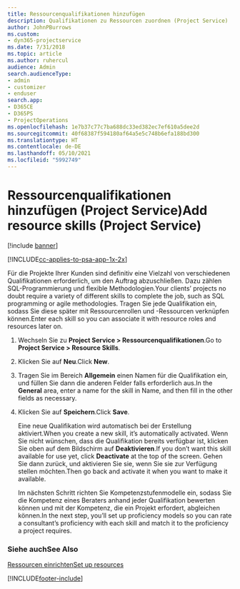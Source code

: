 ```yaml
---
title: Ressourcenqualifikationen hinzufügen
description: Qualifikationen zu Ressourcen zuordnen (Project Service)
author: JohnPBurrows
ms.custom:
- dyn365-projectservice
ms.date: 7/31/2018
ms.topic: article
ms.author: ruhercul
audience: Admin
search.audienceType:
- admin
- customizer
- enduser
search.app:
- D365CE
- D365PS
- ProjectOperations
ms.openlocfilehash: 1e7b37c77c7ba688dc33ed382ec7ef610a5dee2d
ms.sourcegitcommit: 40f68387f594180af64a5e5c748b6efa188bd300
ms.translationtype: HT
ms.contentlocale: de-DE
ms.lasthandoff: 05/10/2021
ms.locfileid: "5992749"
---
```

# <a name="add-resource-skills-project-service"></a><span data-ttu-id="77785-103">Ressourcenqualifikationen hinzufügen (Project Service)</span><span class="sxs-lookup"><span data-stu-id="77785-103">Add resource skills (Project Service)</span></span>

[!include [banner](../includes/psa-now-project-operations.md)]

[!INCLUDE[cc-applies-to-psa-app-1x-2x](../includes/cc-applies-to-psa-app-1x-2x.md)]

<span data-ttu-id="77785-104">Für die Projekte Ihrer Kunden sind definitiv eine Vielzahl von verschiedenen Qualifikationen erforderlich, um den Auftrag abzuschließen. Dazu zählen SQL-Programmierung und flexible Methodologien.</span><span class="sxs-lookup"><span data-stu-id="77785-104">Your clients’ projects no doubt require a variety of different skills to complete the job, such as SQL programming or agile methodologies.</span></span> <span data-ttu-id="77785-105">Tragen Sie jede Qualifikation ein, sodass Sie diese später mit Ressourcenrollen und -Ressourcen verknüpfen können.</span><span class="sxs-lookup"><span data-stu-id="77785-105">Enter each skill so you can associate it with resource roles and resources later on.</span></span>  
  
1. <span data-ttu-id="77785-106">Wechseln Sie zu **Project Service > Ressourcenqualifikationen**.</span><span class="sxs-lookup"><span data-stu-id="77785-106">Go to **Project Service > Resource Skills**.</span></span>  
  
2. <span data-ttu-id="77785-107">Klicken Sie auf **Neu**.</span><span class="sxs-lookup"><span data-stu-id="77785-107">Click **New**.</span></span>  
  
3. <span data-ttu-id="77785-108">Tragen Sie im Bereich **Allgemein** einen Namen für die Qualifikation ein, und füllen Sie dann die anderen Felder falls erforderlich aus.</span><span class="sxs-lookup"><span data-stu-id="77785-108">In the **General** area, enter a name for the skill in Name, and then fill in the other fields as necessary.</span></span>  
  
4. <span data-ttu-id="77785-109">Klicken Sie auf **Speichern**.</span><span class="sxs-lookup"><span data-stu-id="77785-109">Click **Save**.</span></span>  
  
   <span data-ttu-id="77785-110">Eine neue Qualifikation wird automatisch bei der Erstellung aktiviert.</span><span class="sxs-lookup"><span data-stu-id="77785-110">When you create a new skill, it’s automatically activated.</span></span> <span data-ttu-id="77785-111">Wenn Sie nicht wünschen, dass die Qualifikation bereits verfügbar ist, klicken Sie oben auf dem Bildschirm auf **Deaktivieren**.</span><span class="sxs-lookup"><span data-stu-id="77785-111">If you don’t want this skill available for use yet, click **Deactivate** at the top of the screen.</span></span> <span data-ttu-id="77785-112">Gehen Sie dann zurück, und aktivieren Sie sie, wenn Sie sie zur Verfügung stellen möchten.</span><span class="sxs-lookup"><span data-stu-id="77785-112">Then go back and activate it when you want to make it available.</span></span>  
  
   <span data-ttu-id="77785-113">Im nächsten Schritt richten Sie Kompetenzstufenmodelle ein, sodass Sie die Kompetenz eines Beraters anhand jeder Qualifikation bewerten können und mit der Kompetenz, die ein Projekt erfordert, abgleichen können.</span><span class="sxs-lookup"><span data-stu-id="77785-113">In the next step, you’ll set up proficiency models so you can rate a consultant’s proficiency with each skill and match it to the proficiency a project requires.</span></span>  
  
### <a name="see-also"></a><span data-ttu-id="77785-114">Siehe auch</span><span class="sxs-lookup"><span data-stu-id="77785-114">See Also</span></span>  
 [<span data-ttu-id="77785-115">Ressourcen einrichten</span><span class="sxs-lookup"><span data-stu-id="77785-115">Set up resources</span></span>](../psa/set-up-resources.md)


[!INCLUDE[footer-include](../includes/footer-banner.md)]